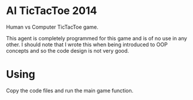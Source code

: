 # AI TicTacToe 2014

Human vs Computer TicTacToe game.

This agent is completely programmed for this game and is of no use in any other.
I should note that I wrote this when being introduced to OOP concepts and so the code design is not very good.

# Using 
Copy the code files and run the main game function.
